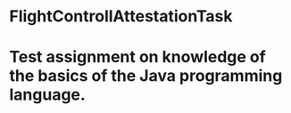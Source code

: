 # FlightControllAttestationTask
# Test assignment on knowledge of the basics of the Java programming language.
